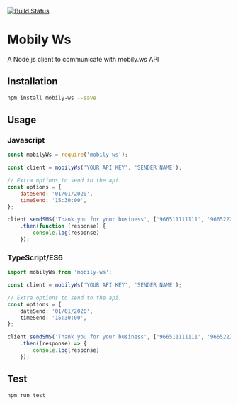 [![Build Status](https://travis-ci.com/alhoqbani/mobily-ws-node.svg?token=GcKyqN8fG1uVX7yXGjDS&branch=master)](https://travis-ci.com/alhoqbani/mobily-ws-node)

# Mobily Ws
A Node.js client to communicate with mobily.ws API

## Installation
```sh
npm install mobily-ws --save
```
## Usage

### Javascript
```javascript
const mobilyWs = require('mobily-ws');

const client = mobilyWs('YOUR API KEY', 'SENDER NAME');

// Extra options to send to the api.
const options = {
    dateSend: '01/01/2020',
    timeSend: '15:30:00',
};

client.sendSMS('Thank you for your business', ['966511111111', '966522222222'], options)
    .then(function (response) {
        console.log(response)
    });

```

### TypeScript/ES6
```typescript
import mobilyWs from 'mobily-ws';

const client = mobilyWs('YOUR API KEY', 'SENDER NAME');

// Extra options to send to the api.
const options = {
    dateSend: '01/01/2020',
    timeSend: '15:30:00',
};

client.sendSMS('Thank you for your business', ['966511111111', '966522222222'], options)
    .then((response) => {
        console.log(response)
    });

```

## Test
```sh
npm run test
```
